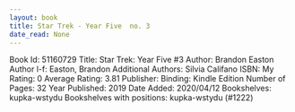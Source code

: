 ```yaml
---
layout: book
title: Star Trek - Year Five  no. 3
date_read: None
---
```


Book Id: 51160729
Title: Star Trek: Year Five #3
Author: Brandon Easton
Author l-f: Easton, Brandon
Additional Authors: Silvia Califano
ISBN: 
My Rating: 0
Average Rating: 3.81
Publisher: 
Binding: Kindle Edition
Number of Pages: 32
Year Published: 2019
Date Added: 2020/04/12
Bookshelves: kupka-wstydu
Bookshelves with positions: kupka-wstydu (#1222)

